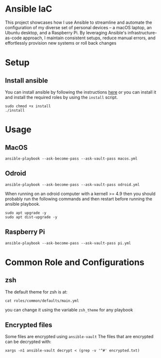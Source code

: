 # Ansible IaC

This project showcases how I use Ansible to streamline and automate the configuration of my diverse set of personal devices – a macOS laptop, an Ubuntu desktop, and a Raspberry Pi. By leveraging Ansible's infrastructure-as-code approach, I maintain consistent setups, reduce manual errors, and effortlessly provision new systems or roll back changes

# Setup
## Install ansible
You can install ansible by following the instructions [here](https://docs.ansible.com/ansible/latest/installation_guide/intro_installation.html) or you can install it and install the required roles by using the `install` script. 
```ssh
sudo chmod +x install
./install
```

# Usage

## MacOS
```shell
ansible-playbook --ask-become-pass --ask-vault-pass macos.yml
```
## Odroid
```shell
ansible-playbook --ask-become-pass --ask-vault-pass odroid.yml
```
When running on an odroid computer with a kernell >= 4.9 then you should probably run the following commands and then restart before running the ansible playbook. 
```shell
sudo apt upgrade -y
sudo apt dist-upgrade -y
```
## Raspberry Pi
```shell
ansible-playbook --ask-become-pass --ask-vault-pass pi.yml
```

# Common Role and Configurations

## zsh

The default theme for zsh is at: 
```shell
cat roles/common/defaults/main.yml
```
you can change it using the variable `zsh_theme` for any playbook

## Encrypted files
Some files are encrypted using `ansible-vault`
The files that are encrypted can be decrypted with: 
```shell
xargs -n1 ansible-vault decrypt < (grep -v '^#' encrypted.txt) 
```